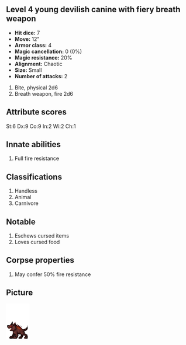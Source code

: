 ## Level 4 young devilish canine with fiery breath weapon

- **Hit dice:** 7
- **Move:** 12"
- **Armor class:** 4
- **Magic cancellation:** 0 (0%)
- **Magic resistance:** 20%
- **Alignment:** Chaotic
- **Size:** Small
- **Number of attacks:** 2
1. Bite, physical 2d6
2. Breath weapon, fire 2d6

## Attribute scores

St:6 Dx:9 Co:9 In:2 Wi:2 Ch:1

## Innate abilities

1. Full fire resistance

## Classifications

1. Handless
2. Animal
3. Carnivore

## Notable

1. Eschews cursed items
2. Loves cursed food

## Corpse properties

1. May confer 50% fire resistance

## Picture

![Hell hound pup](https://github.com/hyvanmielenpelit/GnollHackTileSet/blob/main/Monsters/hell_hound_pup/hell_hound_pup.png)
